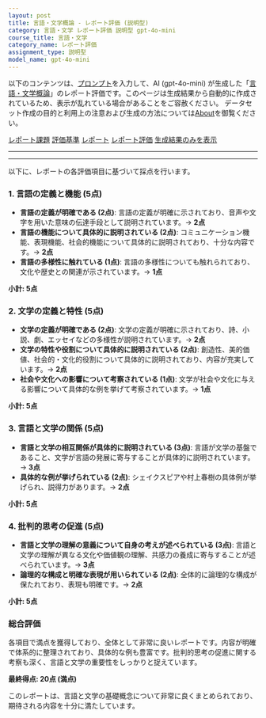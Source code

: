 ```yaml
---
layout: post
title: 言語・文学概論 - レポート評価 (説明型)
category: 言語・文学 レポート評価 説明型 gpt-4o-mini
course_title: 言語・文学
category_name: レポート評価
assignment_type: 説明型
model_name: gpt-4o-mini
---
```


以下のコンテンツは、[プロンプト](http://127.0.0.1:8000/generated/言語・文学/gpt-4o-mini/prompt_レポート評価-説明型.md)を入力して、AI (gpt-4o-mini) が生成した「[言語・文学概論](/contents/言語・文学/)」のレポート評価です。このページは生成結果から自動的に作成されているため、表示が乱れている場合があることをご容赦ください。
データセット作成の目的と利用上の注意および生成の方法については[About](/About)を御覧ください。

[レポート課題](../レポート課題-説明型)
[評価基準](../評価基準-説明型)
[レポート](../レポート-説明型)
[レポート評価](../レポート評価-説明型)
[生成結果のみを表示](http://127.0.0.1:8000/generated/言語・文学/gpt-4o-mini/レポート評価-説明型.md)
  

***
***
  
以下に、レポートの各評価項目に基づいて採点を行います。

### 1. 言語の定義と機能 (5点)
- **言語の定義が明確である (2点)**: 言語の定義が明確に示されており、音声や文字を用いた意味の伝達手段として説明されています。→ **2点**
- **言語の機能について具体的に説明されている (2点)**: コミュニケーション機能、表現機能、社会的機能について具体的に説明されており、十分な内容です。→ **2点**
- **言語の多様性に触れている (1点)**: 言語の多様性についても触れられており、文化や歴史との関連が示されています。→ **1点**

**小計: 5点**

### 2. 文学の定義と特性 (5点)
- **文学の定義が明確である (2点)**: 文学の定義が明確に示されており、詩、小説、劇、エッセイなどの多様性が説明されています。→ **2点**
- **文学の特性や役割について具体的に説明されている (2点)**: 創造性、美的価値、社会的・文化的役割について具体的に説明されており、内容が充実しています。→ **2点**
- **社会や文化への影響について考察されている (1点)**: 文学が社会や文化に与える影響について具体的な例を挙げて考察されています。→ **1点**

**小計: 5点**

### 3. 言語と文学の関係 (5点)
- **言語と文学の相互関係が具体的に説明されている (3点)**: 言語が文学の基盤であること、文学が言語の発展に寄与することが具体的に説明されています。→ **3点**
- **具体的な例が挙げられている (2点)**: シェイクスピアや村上春樹の具体例が挙げられ、説得力があります。→ **2点**

**小計: 5点**

### 4. 批判的思考の促進 (5点)
- **言語と文学の理解の意義について自身の考えが述べられている (3点)**: 言語と文学の理解が異なる文化や価値観の理解、共感力の養成に寄与することが述べられています。→ **3点**
- **論理的な構成と明確な表現が用いられている (2点)**: 全体的に論理的な構成が保たれており、表現も明確です。→ **2点**

**小計: 5点**

### 総合評価
各項目で満点を獲得しており、全体として非常に良いレポートです。内容が明確で体系的に整理されており、具体的な例も豊富です。批判的思考の促進に関する考察も深く、言語と文学の重要性をしっかりと捉えています。

**最終得点: 20点 (満点)**

このレポートは、言語と文学の基礎概念について非常に良くまとめられており、期待される内容を十分に満たしています。
